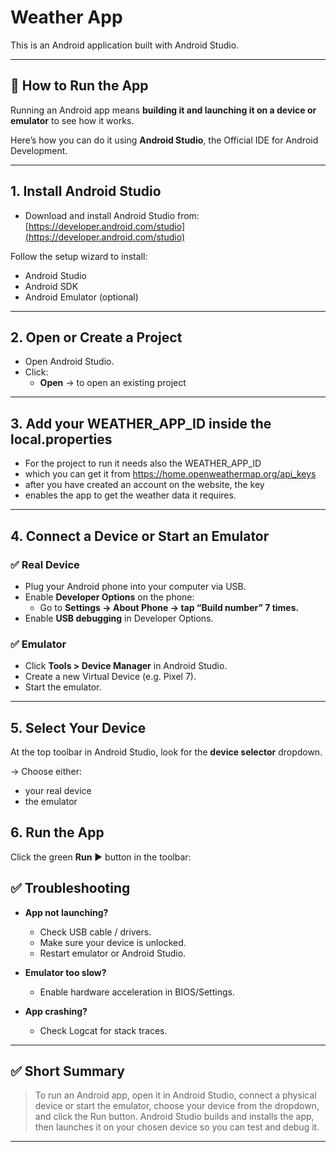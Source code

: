 # Weather App

This is an Android application built with Android Studio.

---

## 🚀 How to Run the App

Running an Android app means **building it and launching it on a device or emulator** to see how it works.

Here’s how you can do it using **Android Studio**, the Official IDE for Android Development.

---

## 1. Install Android Studio

- Download and install Android Studio from:
  [https://developer.android.com/studio](https://developer.android.com/studio)

Follow the setup wizard to install:
- Android Studio
- Android SDK
- Android Emulator (optional)

---

## 2. Open or Create a Project

- Open Android Studio.
- Click:
    - **Open** → to open an existing project
---

## 3. Add your WEATHER_APP_ID inside the local.properties

- For the project to run it needs also the WEATHER_APP_ID
- which you can get it from https://home.openweathermap.org/api_keys
- after you have created an account on the website, the key 
- enables the app to get the weather data it requires.
---

## 4. Connect a Device or Start an Emulator

### ✅ Real Device

- Plug your Android phone into your computer via USB.
- Enable **Developer Options** on the phone:
    - Go to **Settings → About Phone → tap “Build number” 7 times.**
- Enable **USB debugging** in Developer Options.

### ✅ Emulator

- Click **Tools > Device Manager** in Android Studio.
- Create a new Virtual Device (e.g. Pixel 7).
- Start the emulator.

---

## 5. Select Your Device

At the top toolbar in Android Studio, look for the **device selector** dropdown.

→ Choose either:
- your real device
- the emulator

## 6. Run the App

Click the green **Run** ▶️ button in the toolbar:

## ✅ Troubleshooting

- **App not launching?**
    - Check USB cable / drivers.
    - Make sure your device is unlocked.
    - Restart emulator or Android Studio.

- **Emulator too slow?**
    - Enable hardware acceleration in BIOS/Settings.

- **App crashing?**
    - Check Logcat for stack traces.

---

## ✅ Short Summary

> To run an Android app, open it in Android Studio, connect a physical device or start the emulator, choose your device from the dropdown, and click the Run button. Android Studio builds and installs the app, then launches it on your chosen device so you can test and debug it.

---